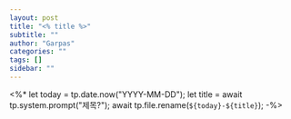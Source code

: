 ```yaml
---
layout: post
title: "<% title %>"
subtitle: ""
author: "Garpas"
categories: ""
tags: []
sidebar: ""
---
```

<%*
let today = tp.date.now("YYYY-MM-DD");
let title = await tp.system.prompt("제목?");
await tp.file.rename(`${today}-${title}`);
-%>
 